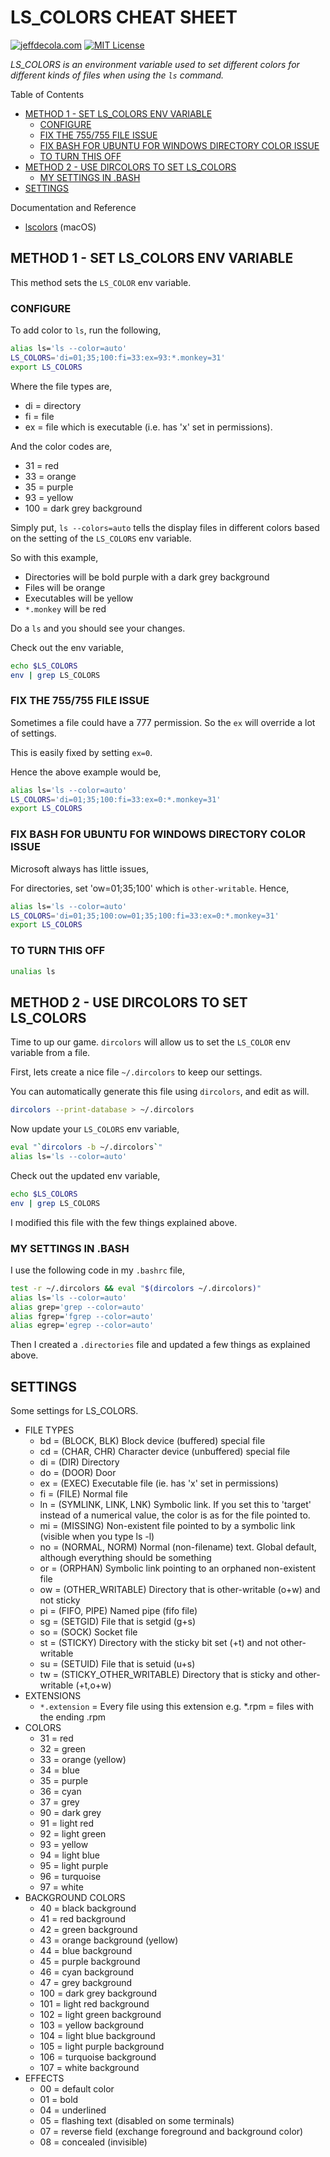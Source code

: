 # LS_COLORS CHEAT SHEET

[![jeffdecola.com](https://img.shields.io/badge/website-jeffdecola.com-blue)](https://jeffdecola.com)
[![MIT License](https://img.shields.io/:license-mit-blue.svg)](https://jeffdecola.mit-license.org)

_LS_COLORS is an environment variable used to set different colors
for different kinds of files when using the `ls` command._

Table of Contents

* [METHOD 1 - SET LS_COLORS ENV VARIABLE](https://github.com/JeffDeCola/my-cheat-sheets/tree/master/software/development/operating-systems/linux/ls_colors-cheat-sheet#method-1---set-ls_colors-env-variable)
  * [CONFIGURE](https://github.com/JeffDeCola/my-cheat-sheets/tree/master/software/development/operating-systems/linux/ls_colors-cheat-sheet#configure)
  * [FIX THE 755/755 FILE ISSUE](https://github.com/JeffDeCola/my-cheat-sheets/tree/master/software/development/operating-systems/linux/ls_colors-cheat-sheet#fix-the-755755-file-issue)
  * [FIX BASH FOR UBUNTU FOR WINDOWS DIRECTORY COLOR ISSUE](https://github.com/JeffDeCola/my-cheat-sheets/tree/master/software/development/operating-systems/linux/ls_colors-cheat-sheet#fix-bash-for-ubuntu-for-windows-directory-color-issue)
  * [TO TURN THIS OFF](https://github.com/JeffDeCola/my-cheat-sheets/tree/master/software/development/operating-systems/linux/ls_colors-cheat-sheet#to-turn-this-off)
* [METHOD 2 - USE DIRCOLORS TO SET LS_COLORS](https://github.com/JeffDeCola/my-cheat-sheets/tree/master/software/development/operating-systems/linux/ls_colors-cheat-sheet#method-2---use-dircolors-to-set-ls_colors)
  * [MY SETTINGS IN .BASH](https://github.com/JeffDeCola/my-cheat-sheets/tree/master/software/development/operating-systems/linux/ls_colors-cheat-sheet#my-settings-in-bash)
* [SETTINGS](https://github.com/JeffDeCola/my-cheat-sheets/tree/master/software/development/operating-systems/linux/ls_colors-cheat-sheet#settings)

Documentation and Reference

* [lscolors](https://github.com/JeffDeCola/my-cheat-sheets/tree/master/software/development/operating-systems/macos/lscolors-cheat-sheet)
  (macOS)

## METHOD 1 - SET LS_COLORS ENV VARIABLE

This method sets the `LS_COLOR` env variable.

### CONFIGURE

To add color to `ls`, run the following,

```bash
alias ls='ls --color=auto'
LS_COLORS='di=01;35;100:fi=33:ex=93:*.monkey=31'
export LS_COLORS
```

Where the file types are,

* di = directory
* fi = file
* ex = file which is executable (i.e. has 'x' set in permissions).

And the color codes are,

* 31 = red
* 33 = orange
* 35 = purple
* 93 = yellow
* 100 = dark grey background

Simply put, `ls --colors=auto` tells the display files in different
colors based on the setting of the `LS_COLORS` env variable.

So with this example,

* Directories will be bold purple with a dark grey background
* Files will be orange
* Executables will be yellow
* `*.monkey` will be red

Do a `ls` and you should see your changes.

Check out the env variable,

```bash
echo $LS_COLORS
env | grep LS_COLORS
```

### FIX THE 755/755 FILE ISSUE

Sometimes a file could have a 777 permission. So the `ex`
will override a lot of settings.

This is easily fixed by setting `ex=0`.

Hence the above example would be,

```bash
alias ls='ls --color=auto'
LS_COLORS='di=01;35;100:fi=33:ex=0:*.monkey=31'
export LS_COLORS
```

### FIX BASH FOR UBUNTU FOR WINDOWS DIRECTORY COLOR ISSUE

Microsoft always has little issues,

For directories, set 'ow=01;35;100' which is `other-writable`.
Hence,

```bash
alias ls='ls --color=auto'
LS_COLORS='di=01;35;100:ow=01;35;100:fi=33:ex=0:*.monkey=31'
export LS_COLORS
```

### TO TURN THIS OFF

```bash
unalias ls
```

## METHOD 2 - USE DIRCOLORS TO SET LS_COLORS

Time to up our game. `dircolors` will allow us to set
the `LS_COLOR` env variable from a file.

First, lets create a nice file `~/.dircolors` to keep
our settings.

You can automatically generate this file using `dircolors`,
and edit as will.

```bash
dircolors --print-database > ~/.dircolors
```

Now update your `LS_COLORS` env variable,

```bash
eval "`dircolors -b ~/.dircolors`"
alias ls='ls --color=auto'
```

Check out the updated env variable,

```bash
echo $LS_COLORS
env | grep LS_COLORS
```

I modified this file with the few things explained above.

### MY SETTINGS IN .BASH

I use the following code in my `.bashrc` file,

```bash
test -r ~/.dircolors && eval "$(dircolors ~/.dircolors)"
alias ls='ls --color=auto'
alias grep='grep --color=auto'
alias fgrep='fgrep --color=auto'
alias egrep='egrep --color=auto'
```

Then I created a `.directories` file and updated
a few things as explained above.

## SETTINGS

Some settings for LS_COLORS.

* FILE TYPES
  * bd  = (BLOCK, BLK) Block device (buffered) special file
  * cd  = (CHAR, CHR) Character device (unbuffered) special file
  * di  = (DIR)  Directory
  * do  = (DOOR) Door
  * ex  = (EXEC) Executable file (ie. has 'x' set in permissions)
  * fi  = (FILE) Normal file
  * ln  = (SYMLINK, LINK, LNK)   Symbolic link. If you set this to
    'target' instead of a numerical value, the color is as for the file pointed to.
  * mi  = (MISSING)  Non-existent file pointed to by a symbolic link
    (visible when you type ls -l)
  * no  = (NORMAL, NORM) Normal (non-filename) text. Global default,
    although everything should be something
  * or  = (ORPHAN)   Symbolic link pointing to an orphaned non-existent file
  * ow  = (OTHER_WRITABLE)   Directory that is other-writable (o+w) and not
    sticky
  * pi  = (FIFO, PIPE)   Named pipe (fifo file)
  * sg  = (SETGID) File that is setgid (g+s)
  * so  = (SOCK) Socket file
  * st  = (STICKY) Directory with the sticky bit set (+t) and not other-writable
  * su  = (SETUID) File that is setuid (u+s)
  * tw  = (STICKY_OTHER_WRITABLE)    Directory that is sticky and other-writable
    (+t,o+w)
* EXTENSIONS
  * `*.extension` = Every file using this extension e.g. *.rpm = files with
    the ending .rpm
* COLORS
  * 31  = red
  * 32  = green
  * 33  = orange (yellow)
  * 34  = blue
  * 35  = purple
  * 36  = cyan
  * 37  = grey
  * 90  = dark grey
  * 91  = light red
  * 92  = light green
  * 93  = yellow
  * 94  = light blue
  * 95  = light purple
  * 96  = turquoise
  * 97  = white
* BACKGROUND COLORS
  * 40  = black background
  * 41  = red background
  * 42  = green background
  * 43  = orange background (yellow)
  * 44  = blue background
  * 45  = purple background
  * 46  = cyan background
  * 47  = grey background
  * 100 = dark grey background
  * 101 = light red background
  * 102 = light green background
  * 103 = yellow background
  * 104 = light blue background
  * 105 = light purple background
  * 106 = turquoise background
  * 107 = white background
* EFFECTS
  * 00  = default color
  * 01  = bold
  * 04  = underlined
  * 05  = flashing text (disabled on some terminals)
  * 07  = reverse field (exchange foreground and background color)
  * 08  = concealed (invisible)

